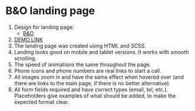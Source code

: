 # B&O landing page 
1. Design for landing page:
    - [B&O](https://www.figma.com/design/DtkQmQ797hk0nI4KfMi2Uq/BOSE-New-Version?node-id=6817-212&t=q39nxELbeCT5o2Y0-0)
2. [DEMO LINK](https://dariafesiun.github.io/b-and-o_landing_page/)
3. The landing page was created using HTML and SCSS.
4. Landing looks good on mobile and tablet versions. It works with smooth scrolling.
5. The speed of animations the same throughout the page.
6. Phone icons and phone numbers are real links to start a call.
7. All images zoom in and have the same effect when hovered over (and there are links to the main page, if there is no better alternative).
8. All form fields required and have correct types (email, tel, etc.). Placeholders give examples of what should be added, to make the expected format clear.
